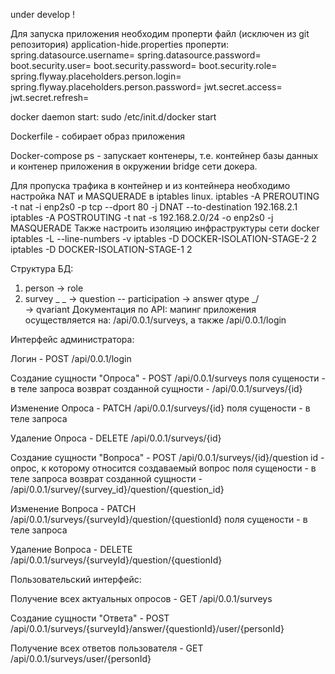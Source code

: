 under develop !

Для запуска приложения необходим проперти файл (исключен из git репозитория)
  application-hide.properties
проперти:
  spring.datasource.username=
  spring.datasource.password=
  boot.security.user=
  boot.security.password=
  boot.security.role=
  spring.flyway.placeholders.person.login=
  spring.flyway.placeholders.person.password=
  jwt.secret.access=
  jwt.secret.refresh=

docker daemon start:
sudo /etc/init.d/docker start

Dockerfile - собирает образ приложения

Docker-compose ps - запускает контенеры, т.е. контейнер базы данных и контенер приложения в окружении bridge сети докера.

Для пропуска трафика в контейнер и из контейнера необходимо настройка NAT и MASQUERADE в iptables linux.
iptables -A PREROUTING -t nat -i enp2s0 -p tcp --dport 80 -j DNAT --to-destination 192.168.2.1
iptables -A POSTROUTING -t nat -s 192.168.2.0/24 -o enp2s0 -j MASQUERADE
Также настроить изоляцию инфраструктуры сети docker
iptables -L --line-numbers -v
iptables -D DOCKER-ISOLATION-STAGE-2 2
iptables -D DOCKER-ISOLATION-STAGE-1 2

Структура БД:
1. person -> role
2. survey _
            \_ -> question -- participation -> answer
   qtype  _/              \
                            -> qvariant
Документация по API:
мапинг приложения осуществляется на: /api/0.0.1/surveys, а также /api/0.0.1/login

Интерфейс администратора:

Логин - POST /api/0.0.1/login


Создание сущности "Опроса" - POST /api/0.0.1/surveys
  поля сущености - в теле запроса
  возврат созданной сущности - /api/0.0.1/surveys/{id}

Изменение Опроса - PATCH /api/0.0.1/surveys/{id}
  поля сущености - в теле запроса

Удаление Опроса - DELETE /api/0.0.1/surveys/{id}


Создание сущности "Вопроса" - POST /api/0.0.1/surveys/{id}/question
  id - опрос, к которому относится создаваемый вопрос
  поля сущености - в теле запроса
  возврат созданной сущности - /api/0.0.1/survey/{survey_id}/question/{question_id}

Изменение Вопроса - PATCH /api/0.0.1/surveys/{surveyId}/question/{questionId}
  поля сущености - в теле запроса

Удаление Вопроса - DELETE /api/0.0.1/surveys/{surveyId}/question/{questionId}


Пользовательский интерфейс:

Получение всех актуальных опросов - GET /api/0.0.1/surveys

Создание сущности "Ответа" - POST /api/0.0.1/surveys/{surveyId}/answer/{questionId}/user/{personId}

Получение всех ответов пользователя - GET /api/0.0.1/surveys/user/{personId}
